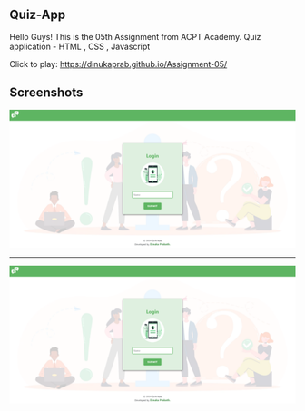 ## Quiz-App
Hello Guys! This is the 05th Assignment from ACPT Academy.
Quiz application - HTML , CSS , Javascript

Click to play: https://dinukaprab.github.io/Assignment-05/

## Screenshots

<img src="/asset/ss_1.png"/>

---

<img src="/asset/ss_1.png"/>
